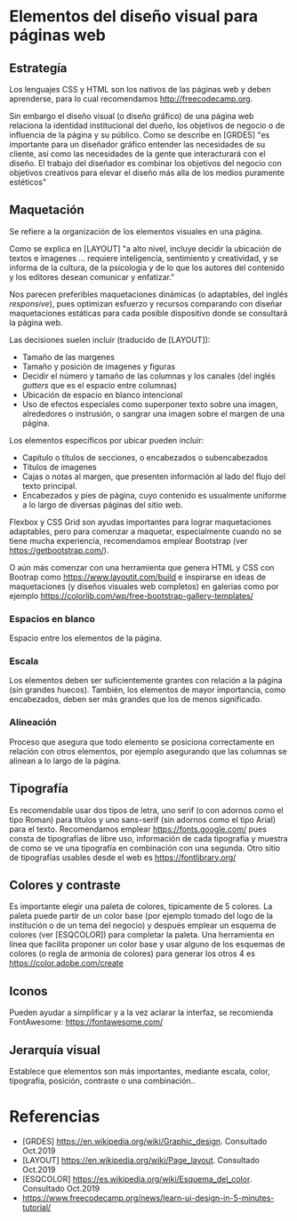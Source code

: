 # Elementos del diseño visual para páginas web


## Estrategía

Los lenguajes CSS y HTML son los nativos de las páginas web y deben aprenderse, para lo cual recomendamos http://freecodecamp.org.

Sin embargo el diseño visual (o diseño gráfico) de una página web relaciona la identidad institucional del dueño, los objetivos de negocio o de influencia de la página y su público.  Como se describe en [GRDES]  "es importante para un diseñador gráfico entender las necesidades de su cliente, así como las necesidades de la gente que interacturará con el diseño.   El trabajo del diseñador es combinar los objetivos del negocio con objetivos creativos para elevar el diseño más alla de los medios puramente estéticos"


## Maquetación 

Se refiere a la organización de los elementos visuales en una página.  

Como se explica en [LAYOUT] "a alto nivel, incluye decidir la ubicación de textos e imagenes ... requiere inteligencia, sentimiento y creatividad, y se informa de la cultura, de la psicologia y de lo que los autores del contenido y los editores desean comunicar y enfatizar."

Nos parecen preferibles maquetaciones dinámicas (o adaptables, del inglés _responsive_), pues optimizan esfuerzo y recursos comparando con diseñar maquetaciones estáticas para cada posible dispositivo donde se consultará la página web.

Las decisiones suelen incluir (traducido de [LAYOUT]):

* Tamaño de las margenes
* Tamaño y posición de imagenes y figuras
* Decidir el número y tamaño de las columnas y los canales (del inglés _gutters_ que es el espacio entre columnas)
* Ubicación de espacio en blanco intencional
* Uso de efectos especiales como superponer texto sobre una imagen, alrededores o instrusión, o sangrar una imagen sobre el margen de una página.

Los elementos específicos por ubicar pueden incluir:
* Capítulo o títulos de secciones, o encabezados o subencabezados
* Títulos de imagenes
* Cajas o notas al margen, que presenten información al lado del flujo del texto principal.
* Encabezados y pies de página, cuyo contenido es usualmente uniforme a lo largo de diversas páginas del sitio web.

Flexbox y CSS Grid son ayudas importantes para lograr maquetaciones adaptables, pero para comenzar a maquetar, especialmente cuando no se tiene mucha experiencia, recomendamos emplear Bootstrap (ver <https://getbootstrap.com/>).  

O aún más comenzar con una herramienta que genera HTML y CSS con Bootrap como  <https://www.layoutit.com/build> e inspirarse en ideas de maquetaciones (y diseños visuales web completos)  en galerias como por ejemplo <https://colorlib.com/wp/free-bootstrap-gallery-templates/>

### Espacios en blanco

Espacio entre los elementos de la página.

### Escala

Los elementos deben ser suficientemente grantes con relación a la página (sin grandes huecos). También, los elementos de mayor importancia, como encabezados, deben ser más grandes que los de menos significado.

### Alineación

Proceso que asegura que todo elemento se posiciona correctamente en relación con otros elementos, por ejemplo asegurando que las columnas se alinean a lo largo de la página.

## Tipografía

Es recomendable usar dos tipos de letra, uno serif (o con adornos como el tipo Roman) para títulos y uno sans-serif (sin adornos como el tipo Arial) para el texto.   Recomendamos emplear <https://fonts.google.com/> pues consta de tipografías de libre uso, información de cada tipografía y muestra de como se ve una tipografía en combinación con una segunda. Otro sitio de tipografías usables desde el web es <https://fontlibrary.org/>

## Colores y contraste

Es importante elegir una paleta de colores, tipicamente de 5 colores. La paleta puede partir de un color base (por ejemplo tomado del logo de la institución o de un tema del negocio)  y después emplear un esquema de colores (ver [ESQCOLOR])  para completar la paleta.   Una herramienta en línea que facilita proponer un color base y usar alguno de los esquemas de colores (o regla de armonia de colores) para generar los otros 4 es <https://color.adobe.com/create>  
 
## Iconos

Pueden ayudar a simplificar y a la vez aclarar la interfaz, se recomienda FontAwesome: <https://fontawesome.com/>

## Jerarquía visual

Establece que elementos son más importantes, mediante escala, color, tipografía, posición, contraste o una combinación..



# Referencias

* [GRDES] <https://en.wikipedia.org/wiki/Graphic_design>. Consultado Oct.2019
* [LAYOUT] <https://en.wikipedia.org/wiki/Page_layout>. Consultado Oct.2019
* [ESQCOLOR] <https://es.wikipedia.org/wiki/Esquema_del_color>. Consultado Oct.2019
* https://www.freecodecamp.org/news/learn-ui-design-in-5-minutes-tutorial/

